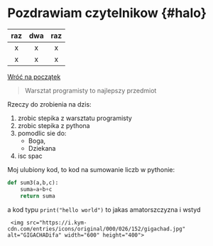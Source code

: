 # Pozdrawiam czytelnikow {#halo}

|raz|dwa|raz|
|:-:|:-:|:-:|
|x  |x  |x  |
|x  |x  |x  |

[Wróć na początek](#halo)

>Warsztat programisty to najlepszy przedmiot

Rzeczy do zrobienia na dzis:
1. zrobic stepika z warsztatu programisty
2. zrobic stepika z pythona
3. pomodlic sie do:
	+ Boga,
	+ Dziekana
4. isc spac

Moj ulubiony kod, to kod na sumowanie liczb w pythonie:
```py
def sum3(a,b,c):
	suma=a+b+c
	return suma
```
a kod typu `print("hello world")` to jakas amatorszczyzna i wstyd


<!DOCTYPE html>
<html>
<head>

  <link href="style.css" rel="stylesheet" />

<body>

<div class="gallery">

     <img src="https://i.kym-cdn.com/entries/icons/original/000/026/152/gigachad.jpg" alt="GIGACHADifa" width="600" height="400">

</div>
</body>
</html>

